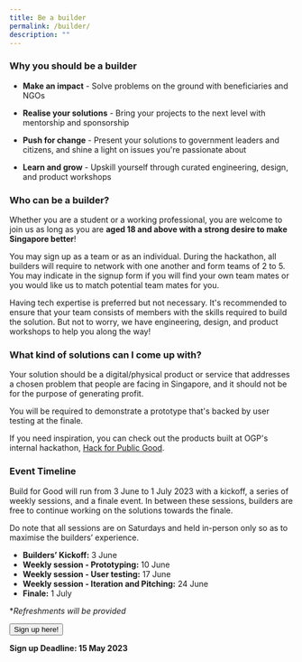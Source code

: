 ```yaml
---
title: Be a builder
permalink: /builder/
description: ""
---
```

### **Why you should be a builder**
* **Make an impact** - Solve problems on the ground with beneficiaries and NGOs

* **Realise your solutions** - Bring your projects to the next level with mentorship and sponsorship

* **Push for change** - Present your solutions to government leaders and citizens, and shine a light on issues you're passionate about

*  **Learn and grow** - Upskill yourself through curated engineering, design, and product workshops 

### **Who can be a builder?**
Whether you are a student or a working professional, you are welcome to join us as long as you are **aged 18 and above with a strong desire to make Singapore better**!

You may sign up as a team or as an individual. During the hackathon, all builders will require to network with one another and form teams of 2 to 5. You may indicate in the signup form if you will find your own team mates or you would like us to match potential team mates for you.

Having tech expertise is preferred but not necessary. It's recommended to ensure that your team consists of members with the skills required to build the solution. But not to worry, we have engineering, design, and product workshops to help you along the way!

### **What kind of solutions can I come up with?**
Your solution should be a digital/physical product or service that addresses a chosen problem that people are facing in Singapore, and it should not be for the purpose of generating profit. 

You will be required to demonstrate a prototype that's backed by user testing at the finale.

If you need inspiration, you can check out the products built at OGP's internal hackathon, [Hack for Public Good](https://hack.gov.sg/2023-prototypes/armoury/).

### **Event Timeline**
Build for Good will run from 3 June to 1 July 2023 with a kickoff, a series of weekly sessions, and a finale event. In between these sessions, builders are free to continue working on the solutions towards the finale. 

Do note that all sessions are on Saturdays and held in-person only so as to maximise the builders’ experience. 

*  **Builders’ Kickoff:** 3 June
*  **Weekly session - Prototyping:** 10 June
*  **Weekly session - User testing:** 17 June
*  **Weekly session - Iteration and Pitching:** 24 June
*  **Finale:** 1 July

**Refreshments will be provided*

<a class="padding--top padding--bottom is-inline-block" href="https://go.gov.sg/buildforgood23"><button class="bp-button is-secondary is-medium has-text-white is-uppercase search-button">Sign up here!</button></a>

**Sign up Deadline: 15 May 2023**
